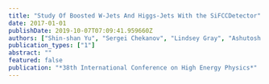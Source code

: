 ```yaml
---
title: "Study Of Boosted W-Jets And Higgs-Jets With the SiFCCDetector"
date: 2017-01-01
publishDate: 2019-10-07T07:09:41.959660Z
authors: ["Shin-shan Yu", "Sergei Chekanov", "Lindsey Gray", "Ashutosh Kotwal", "Sourav Sen", "Nhan Tran"]
publication_types: ["1"]
abstract: ""
featured: false
publication: "*38th International Conference on High Energy Physics*"
---
```


